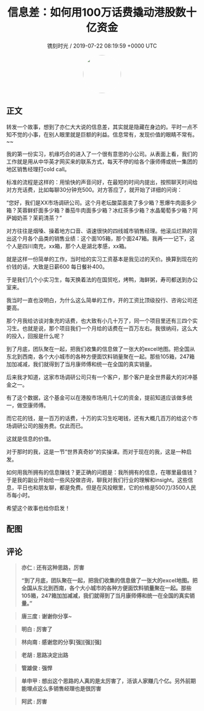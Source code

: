 <h1 align="center">信息差：如何用100万话费撬动港股数十亿资金</h1>
<p align="center">
    <a>镌刻时光 / 2019-07-22 08:19:59 &#43;0000 UTC</a>
</p>

<div align="center">
    <img src="https://images.zsxq.com/FmGd8TY11sEfK7Cfnbto9afi5fLl?e=1590940799&amp;token=kIxbL07-8jAj8w1n4s9zv64FuZZNEATmlU_Vm6zD:vY-jeZobLLQLqxwDOg6BJReUoXE=" width="100" height="100" style="border:1px solid;border-radius:50%; color:#ffffff"/>
</div>

## 正文

<div>
转发一个故事，想到了亦仁大大说的信息差，其实就是隐藏在身边的。平时一点不知不觉的小事，在别人眼里就是巨额的利益。信息常有，发现价值的眼睛不常有。~~


我的第一份实习，机缘巧合的进入了一个很有意思的小公司。从表面上看，我们的工作就是用从中华英才网买来的联系方式，每天不停的给各个康师傅或统一集团的地区销售经理打cold call。

标准的流程是这样的：用愉快的声音问好，在最短的时间内提出，按照聊天时间给对方充话费，比如每聊30分钟充500。对方答应了，就开始了详细的问询：

“您好，我们是XX市场调研公司。这个月老坛酸菜面卖了多少箱？葱爆牛肉面多少箱？芙蓉鲜虾面多少箱？番茄牛肉面多少箱？冰红茶多少箱？水晶葡萄多少箱？阿萨姆奶茶？茉莉清茶？”

对方往往是烟嗓、操着地方口音、语速很快的四线城市销售经理。他滚瓜烂熟的背出这个月各个品类的销售业绩：这个面105箱，那个面247箱。我再一一记下，这个人是四川南充，xx箱，那个人是湖北孝感，xx箱。

就是这样一份简单的工作，当时给的实习工资基本是我见过的天价。换算到现在的价钱的话，大致是日薪600   每日餐补400。

于是我们几个小实习生，每天换着法的在国贸吃，烤鸭，海鲜粥，寿司都送到办公室来。

我当时一直也没明白，为什么这么简单的工作，开的工资比顶级投行、咨询公司还要高。

那个月我给访谈对象充的话费，也大致有小几十万了，同一个项目里还有三四个实习生。也就是说，那个项目我们一个月给的话费在一百万左右。我很纳闷，这么大的投入，回报是什么呢？

到了月底，团队聚在一起，把我们收集的信息做了一张大的excel地图。把全国从东北到西南，各个大小城市的各种方便面饮料销量聚在一起。那些105箱，247箱加加减减，我们就得到了当月康师傅和统一在全国的真实销量。

后来我才知道，这家市场调研公司只有一个客户，那个客户是全世界最大的对冲基金之一。

有了这个数据，这个基金可以在港股市场用几十亿的资金，提前知道应该做多统一，做空康师傅。

而它花的钱，是一百万的话费，十万的实习生吃喝钱，还有大概几百万的给这个市场调研公司的服务费。仅此而已。

这就是信息的价值。

对于那时的我，这是一节“世界真奇妙”的实操课。而对于现在的我，这是一种启发。

如何用我所拥有的信息赚钱？更正确的问题是：我所拥有的信息，在哪里最值钱？于是我的副业开始给一些风投做咨询，聊我对我们行业的理解和insight。这些信息，平日也和朋友聊，都是免费。但是在风投眼里，它的价格是500刀/3500人民币每小时。

希望这个故事也给你启发！
</div>

## 配图
<div class="image" align="center">

</div>

## 评论

<div align="left">
<div>

<blockquote >
<span> <strong>亦仁 : 还有这种思路，厉害 

“到了月底，团队聚在一起，把我们收集的信息做了一张大的excel地图。把全国从东北到西南，各个大小城市的各种方便面饮料销量聚在一起。那些105箱，247箱加加减减，我们就得到了当月康师傅和统一在全国的真实销量。” </strong></span>
</blockquote>

<blockquote >
<span> <strong>唐三度 : 谢谢你分享~ </strong></span>
</blockquote>

<blockquote >
<span> <strong>明白 : 厉害了 </strong></span>
</blockquote>

<blockquote >
<span> <strong>林向南 : 感谢您的分享[强][强][强] </strong></span>
</blockquote>

<blockquote >
<span> <strong>老胡 : 思路决定出路 </strong></span>
</blockquote>

<blockquote >
<span> <strong>管雄俊 : 强悍 </strong></span>
</blockquote>

<blockquote >
<span> <strong>单申甲 : 想出这个思路的人真的是太厉害了，活该人家赚几个亿。另外前期能埋点这么多销售经理也是很厉害 </strong></span>
</blockquote>

<blockquote >
<span> <strong>阿武 : 厉害 </strong></span>
</blockquote>

</div>
</div>